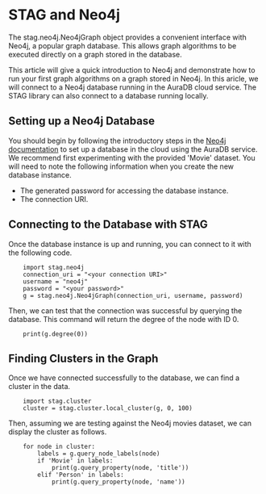 STAG and Neo4j
==============

The stag.neo4j.Neo4jGraph object provides a convenient interface with Neo4j,
a popular graph database.
This allows graph algorithms to be executed directly on a graph stored in
the database.

This article will give a quick introduction to Neo4j and demonstrate how to
run your first graph algorithms on a graph stored in Neo4j.
In this aricle, we will connect to a Neo4j database running in the AuraDB
cloud service.
The STAG library can also connect to a database running locally.

Setting up a Neo4j Database
---------------------------

You should begin by following the introductory steps in the
[Neo4j documentation](https://neo4j.com/) to set up a database in the cloud
using the AuraDB service.
We recommend first experimenting with the provided 'Movie' dataset.
You will need to note the following information when you create the new database
instance.

- The generated password for accessing the database instance.
- The connection URI.

Connecting to the Database with STAG
------------------------------------

Once the database instance is up and running, you can connect to it with the
following code.

~~~~~~~{python}
    import stag.neo4j
    connection_uri = "<your connection URI>"
    username = "neo4j"
    password = "<your password>"
    g = stag.neo4j.Neo4jGraph(connection_uri, username, password)
~~~~~~~

Then, we can test that the connection was successful by querying the database.
This command will return the degree of the node with ID 0.

~~~~~~~{python}
    print(g.degree(0))
~~~~~~~

Finding Clusters in the Graph
-----------------------------
Once we have connected successfully to the database, we can find a cluster in
the data.

~~~~~~~{python}
    import stag.cluster
    cluster = stag.cluster.local_cluster(g, 0, 100)
~~~~~~~

Then, assuming we are testing against the Neo4j movies dataset, we can display
the cluster as follows.

~~~~~~~{python}
    for node in cluster:
        labels = g.query_node_labels(node)
        if 'Movie' in labels:
            print(g.query_property(node, 'title'))
        elif 'Person' in labels:
            print(g.query_property(node, 'name'))
~~~~~~~
